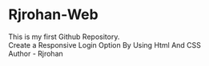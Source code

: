 # Rjrohan-Web
This is my first Github Repository.
<br>
Create a Responsive Login Option By Using Html And CSS
<br>
Author - Rjrohan
